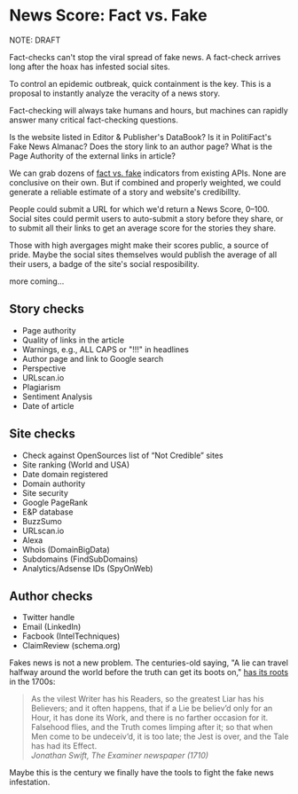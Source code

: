 # News Score: Fact vs. Fake #
NOTE: DRAFT

Fact-checks can't stop the viral spread of fake news. A fact-check arrives long after the hoax has infested social sites.

To control an epidemic outbreak, quick containment is the key. This is a proposal to instantly analyze the veracity of a news story.

Fact-checking will always take humans and hours, but machines can rapidly answer many critical fact-checking questions.

Is the website listed in Editor &amp; Publisher's DataBook? Is it in PolitiFact's Fake News Almanac? Does the story link to an author page? What is the Page Authority of the external links in article? 

We can grab dozens of <a href="https://github.com/hearvox/Research/blob/master/News-Trust/news-verification-checklists.md">fact vs. fake</a> indicators from existing APIs. None are conclusive on their own. But if combined and properly weighted, we could generate a 
reliable estimate of a story and website's credibillty.

People could submit a URL for which we'd return a News Score, 0–100. Social sites could permit users to auto-submit a story before they share, or to submit all their links to get an average score for the stories they share. 

Those with high avergages might make their scores public, a source of pride. Maybe the social sites themselves would publish the average of all their users, a badge of the site's social resposibility.

more coming...




  


## Story checks ##
* Page authority
* Quality of links in the article
* Warnings, e.g., ALL CAPS or "!!!" in headlines
* Author page and link to Google search
* Perspective
* URLscan.io
* Plagiarism
* Sentiment Analysis
* Date of article

## Site checks ##
* Check against OpenSources list of “Not Credible” sites
* Site ranking (World and USA)
* Date domain registered
* Domain authority
* Site security
* Google PageRank
* E&P database
* BuzzSumo
* URLscan.io
* Alexa
* Whois (DomainBigData)
* Subdomains (FindSubDomains)
* Analytics/Adsense IDs (SpyOnWeb)

## Author checks ##
* Twitter handle
* Email (LinkedIn)
* Facbook (IntelTechniques)
* ClaimReview (schema.org)


Fakes news is not a new problem. The centuries-old saying, "A lie can travel halfway around the world before the truth can get its boots on," <a href="https://quoteinvestigator.com/2014/07/13/truth/">has its roots</a> in the 1700s:
<blockquote>As the vilest Writer has his Readers, so the greatest Liar has his Believers; and it often happens, that if a Lie be believ’d only for an Hour, it has done its Work, and there is no farther occasion for it. Falsehood flies, and the Truth comes limping after it; so that when Men come to be undeceiv’d, it is too late; the Jest is over, and the Tale has had its Effect.<br>
<cite>Jonathan Swift, The Examiner newspaper (1710)</blockquote>
  
Maybe this is the century we finally have the tools to fight the fake news infestation.

